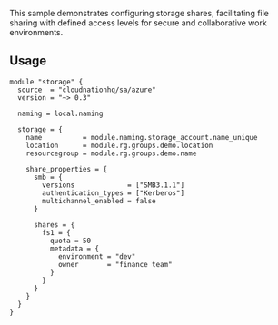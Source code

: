 This sample demonstrates configuring storage shares, facilitating file sharing with defined access levels for secure and collaborative work environments.

## Usage

```hcl
module "storage" {
  source  = "cloudnationhq/sa/azure"
  version = "~> 0.3"

  naming = local.naming

  storage = {
    name          = module.naming.storage_account.name_unique
    location      = module.rg.groups.demo.location
    resourcegroup = module.rg.groups.demo.name

    share_properties = {
      smb = {
        versions             = ["SMB3.1.1"]
        authentication_types = ["Kerberos"]
        multichannel_enabled = false
      }

      shares = {
        fs1 = {
          quota = 50
          metadata = {
            environment = "dev"
            owner       = "finance team"
          }
        }
      }
    }
  }
}
```
